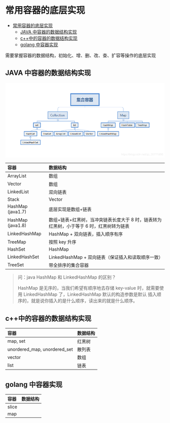 # 常用容器的底层实现

<!-- @import "[TOC]" {cmd="toc" depthFrom=1 depthTo=6 orderedList=false} -->

<!-- code_chunk_output -->

- [常用容器的底层实现](#常用容器的底层实现)
  - [JAVA 中容器的数据结构实现](#java-中容器的数据结构实现)
  - [c++中的容器的数据结构实现](#c中的容器的数据结构实现)
  - [golang 中容器实现](#golang-中容器实现)

<!-- /code_chunk_output -->

需要掌握容器的数据结构，初始化、增、删、改、查、扩容等操作的底层实现

## JAVA 中容器的数据结构实现

![java_container](java_container.png)

| 容器              | 数据结构                                                                                 |
| :---------------- | :--------------------------------------------------------------------------------------- |
| ArrayList         | 数组                                                                                     |
| Vector            | 数组                                                                                     |
| LinkedList        | 双向链表                                                                                 |
| Stack             | Vector                                                                                   |
| HashMap (java1.7) | 底层实现是数组+链表                                                                      |
| HashMap (java1.8) | 数组+链表+红黑树，当冲突链表长度大于 8 时，链表转为红黑树，小于等于 6 时，红黑树转为链表 |
| LinkedHashMap     | HashMap + 双向链表，插入顺序有序                                                         |
| TreeMap           | 按照 key 升序                                                                            |
| HashSet           | HashMap                                                                                  |
| LinkedHashSet     | LinkedHashMap + 双向链表（保证插入和读取顺序一致）                                       |
| TreeSet           | 带全排序的集合容器                                                                       |

> 问：java HashMap 和 LinkedHashMap 的区别？
>
> HashMap 是无序的，当我们希望有顺序地去存储 key-value 时，就需要使用 LinkedHashMap 了，LinkedHashMap 默认的构造参数是默认 插入顺序的，就是说你插入的是什么顺序，读出来的就是什么顺序。

## c++中的容器的数据结构实现

| 容器                         | 数据结构 |
| :--------------------------- | :------- |
| map, set                     | 红黑树   |
| unordered_map, unordered_set | 散列表   |
| vector                       | 数组     |
| list                         | 链表     |

## golang 中容器实现

| 容器  | 数据结构 |
| :---- | :------- |
| slice |          |
| map   |          |
